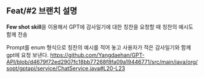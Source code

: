 ## Feat/#2 브랜치 설명

**Few shot skill**을 이용해서 GPT에 감사일기에 대한 칭찬을 요청할 때 칭찬의 예시도 함께 전송

Prompt를 enum 형식으로 칭찬의 예시를 적어 놓고 사용자가 적은 감사일기와 함께 gpt에 요청 보낸다.
https://github.com/Yangdaehan/GPT-API/blob/d4679f72ed2907fc18bb77268f8fa09a19446771/src/main/java/org/sopt/gptapi/service/ChatService.java#L20-L23
